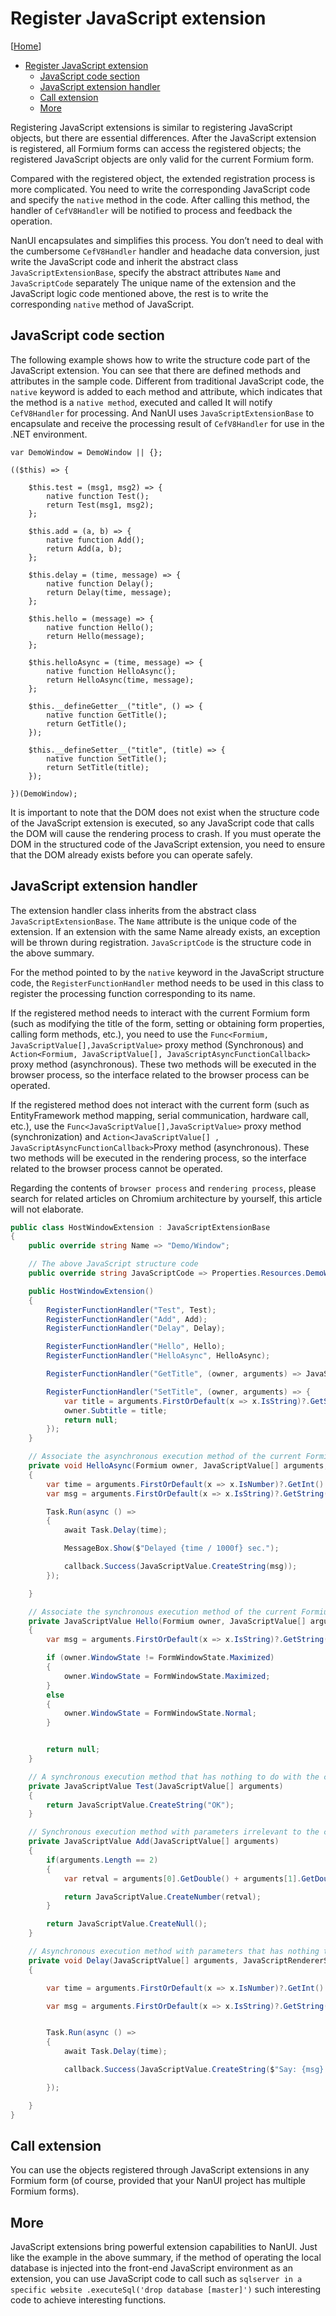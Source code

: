 # Register JavaScript extension

[[Home](README.md)]

- [Register JavaScript extension](#register-javascript-extension)
  - [JavaScript code section](#javascript-code-section)
  - [JavaScript extension handler](#javascript-extension-handler)
  - [Call extension](#call-extension)
  - [More](#more)

Registering JavaScript extensions is similar to registering JavaScript objects, but there are essential differences. After the JavaScript extension is registered, all Formium forms can access the registered objects; the registered JavaScript objects are only valid for the current Formium form.

Compared with the registered object, the extended registration process is more complicated. You need to write the corresponding JavaScript code and specify the `native` method in the code. After calling this method, the handler of `CefV8Handler` will be notified to process and feedback the operation.

NanUI encapsulates and simplifies this process. You don’t need to deal with the cumbersome `CefV8Handler` handler and headache data conversion, just write the JavaScript code and inherit the abstract class `JavaScriptExtensionBase`, specify the abstract attributes `Name` and `JavaScriptCode` separately The unique name of the extension and the JavaScript logic code mentioned above, the rest is to write the corresponding `native` method of JavaScript.

## JavaScript code section

The following example shows how to write the structure code part of the JavaScript extension. You can see that there are defined methods and attributes in the sample code. Different from traditional JavaScript code, the `native` keyword is added to each method and attribute, which indicates that the method is a `native method`, executed and called It will notify `CefV8Handler` for processing. And NanUI uses `JavaScriptExtensionBase` to encapsulate and receive the processing result of `CefV8Handler` for use in the .NET environment.

```JS
var DemoWindow = DemoWindow || {};

(($this) => {

    $this.test = (msg1, msg2) => {
        native function Test();
        return Test(msg1, msg2);
    };

    $this.add = (a, b) => {
        native function Add();
        return Add(a, b);
    };

    $this.delay = (time, message) => {
        native function Delay();
        return Delay(time, message);
    };

    $this.hello = (message) => {
        native function Hello();
        return Hello(message);
    };

    $this.helloAsync = (time, message) => {
        native function HelloAsync();
        return HelloAsync(time, message);
    };

    $this.__defineGetter__("title", () => {
        native function GetTitle();
        return GetTitle();
    });

    $this.__defineSetter__("title", (title) => {
        native function SetTitle();
        return SetTitle(title);
    });

})(DemoWindow);
```

It is important to note that the DOM does not exist when the structure code of the JavaScript extension is executed, so any JavaScript code that calls the DOM will cause the rendering process to crash. If you must operate the DOM in the structured code of the JavaScript extension, you need to ensure that the DOM already exists before you can operate safely.

## JavaScript extension handler

The extension handler class inherits from the abstract class `JavaScriptExtensionBase`. The `Name` attribute is the unique code of the extension. If an extension with the same Name already exists, an exception will be thrown during registration. `JavaScriptCode` is the structure code in the above summary.

For the method pointed to by the `native` keyword in the JavaScript structure code, the `RegisterFunctionHandler` method needs to be used in this class to register the processing function corresponding to its name.

If the registered method needs to interact with the current Formium form (such as modifying the title of the form, setting or obtaining form properties, calling form methods, etc.), you need to use the `Func<Formium, JavaScriptValue[],JavaScriptValue>` proxy method (Synchronous) and `Action<Formium, JavaScriptValue[], JavaScriptAsyncFunctionCallback>` proxy method (asynchronous). These two methods will be executed in the browser process, so the interface related to the browser process can be operated.

If the registered method does not interact with the current form (such as EntityFramework method mapping, serial communication, hardware call, etc.), use the `Func<JavaScriptValue[],JavaScriptValue>` proxy method (synchronization) and `Action<JavaScriptValue[] , JavaScriptAsyncFunctionCallback>`Proxy method (asynchronous). These two methods will be executed in the rendering process, so the interface related to the browser process cannot be operated.

Regarding the contents of `browser process` and `rendering process`, please search for related articles on Chromium architecture by yourself, this article will not elaborate.

```csharp
public class HostWindowExtension : JavaScriptExtensionBase
{
    public override string Name => "Demo/Window";

    // The above JavaScript structure code
    public override string JavaScriptCode => Properties.Resources.DemoWindow;

    public HostWindowExtension()
    {
        RegisterFunctionHandler("Test", Test);
        RegisterFunctionHandler("Add", Add);
        RegisterFunctionHandler("Delay", Delay);

        RegisterFunctionHandler("Hello", Hello);
        RegisterFunctionHandler("HelloAsync", HelloAsync);

        RegisterFunctionHandler("GetTitle", (owner, arguments) => JavaScriptValue.CreateString(owner.Subtitle));

        RegisterFunctionHandler("SetTitle", (owner, arguments) => {
            var title = arguments.FirstOrDefault(x => x.IsString)?.GetString() ?? string.Empty;
            owner.Subtitle = title;
            return null;
        });
    }

    // Associate the asynchronous execution method of the current Formium form.
    private void HelloAsync(Formium owner, JavaScriptValue[] arguments, JavaScriptAsyncFunctionCallback callback)
    {
        var time = arguments.FirstOrDefault(x => x.IsNumber)?.GetInt() ?? 1000;
        var msg = arguments.FirstOrDefault(x => x.IsString)?.GetString() ?? "hello world";

        Task.Run(async () =>
        {
            await Task.Delay(time);

            MessageBox.Show($"Delayed {time / 1000f} sec.");

            callback.Success(JavaScriptValue.CreateString(msg));
        });

    }

    // Associate the synchronous execution method of the current Formium form.
    private JavaScriptValue Hello(Formium owner, JavaScriptValue[] arguments)
    {
        var msg = arguments.FirstOrDefault(x => x.IsString)?.GetString() ?? "hello world";

        if (owner.WindowState != FormWindowState.Maximized)
        {
            owner.WindowState = FormWindowState.Maximized;
        }
        else
        {
            owner.WindowState = FormWindowState.Normal;
        }


        return null;
    }

    // A synchronous execution method that has nothing to do with the current Formium form.
    private JavaScriptValue Test(JavaScriptValue[] arguments)
    {
        return JavaScriptValue.CreateString("OK");
    }

    // Synchronous execution method with parameters irrelevant to the current Formium form.
    private JavaScriptValue Add(JavaScriptValue[] arguments)
    {
        if(arguments.Length == 2)
        {
            var retval = arguments[0].GetDouble() + arguments[1].GetDouble();

            return JavaScriptValue.CreateNumber(retval);
        }

        return JavaScriptValue.CreateNull();
    }

    // Asynchronous execution method with parameters that has nothing to do with the current Formium form.
    private void Delay(JavaScriptValue[] arguments, JavaScriptRendererSideAsyncFunctionCallback callback)
    {

        var time = arguments.FirstOrDefault(x => x.IsNumber)?.GetInt() ?? 1000;

        var msg = arguments.FirstOrDefault(x => x.IsString)?.GetString() ?? "hello world";


        Task.Run(async () =>
        {
            await Task.Delay(time);

            callback.Success(JavaScriptValue.CreateString($"Say: {msg}! after {time / 1000f} sec."));

        });

    }
}
```

## Call extension

You can use the objects registered through JavaScript extensions in any Formium form (of course, provided that your NanUI project has multiple Formium forms).

## More

JavaScript extensions bring powerful extension capabilities to NanUI. Just like the example in the above summary, if the method of operating the local database is injected into the front-end JavaScript environment as an extension, you can use JavaScript code to call such as `sqlserver in a specific website .executeSql('drop database [master]')` such interesting code to achieve interesting functions.
